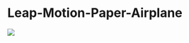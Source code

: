 Leap-Motion-Paper-Airplane
==========================

<img src="https://mir-cdn.behance.net/v1/rendition/projects/202/20631895.54442d407ef37.png">
